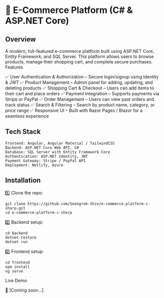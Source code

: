 # 🛒 E-Commerce Platform (C# & ASP.NET Core)
## Overview

A modern, full-featured e-commerce platform built using ASP.NET Core, Entity Framework, and SQL Server. This platform allows users to browse products, manage their shopping cart, and complete secure purchases.
Features

✅ User Authentication & Authorization – Secure login/signup using Identity & JWT
✅ Product Management – Admin panel for adding, updating, and deleting products
✅ Shopping Cart & Checkout – Users can add items to their cart and place orders
✅ Payment Integration – Supports payments via Stripe or PayPal
✅ Order Management – Users can view past orders and track status
✅ Search & Filtering – Search by product name, category, or price range
✅ Responsive UI – Built with Razor Pages / Blazor for a seamless experience

## Tech Stack

    Frontend: Angular, Angular Material / TailwindCSS
    Backend: ASP.NET Core Web API, C#
    Database: SQL Server with Entity Framework Core
    Authentication: ASP.NET Identity, JWT
    Payment Gateway: Stripe / PayPal API
    Deployment: Netlify, Azure

## Installation

1️⃣ Clone the repo:
```
git clone https://github.com/Seongrok-Shin/e-commerce-platform-c-sharp.git
cd e-commerce-platform-c-sharp
```

2️⃣ Backend setup:
```
cd backend
dotnet restore
dotnet run
```

3️⃣ Frontend setup:
```
cd frontend
npm install
ng serve
```

Live Demo

🔗 [Coming soon...]
